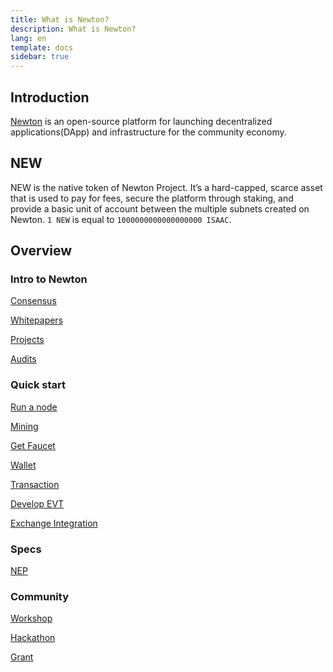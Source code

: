 ```yaml
---
title: What is Newton?
description: What is Newton?
lang: en
template: docs
sidebar: true
---
```


## Introduction

[Newton](https://newtonproject.org) is an open-source platform for launching decentralized applications(DApp) and infrastructure for the community economy.

## NEW

NEW is the native token of Newton Project. It’s a hard-capped, scarce asset that is used to pay for fees, secure the platform through staking, and provide a basic unit of account between the multiple subnets created on Newton. `1 NEW` is equal to `1000000000000000000 ISAAC`.

## Overview

### Intro to Newton

[Consensus](https://www.newtonproject.org/en/developers/docs/consensus/)

[Whitepapers](https://www.newtonproject.org/en/developers/docs/white-papers)

[Projects](https://www.newtonproject.org/en/developers/docs/projects)

[Audits](https://www.newtonproject.org/en/developers/docs/audits)

### Quick start

[Run a node](https://www.newtonproject.org/en/developers/docs/run-a-node/)

[Mining](https://www.newtonproject.org/en/developers/docs/mining/)

[Get Faucet](https://www.newtonproject.org/en/developers/docs/get-faucet/)

[Wallet](https://www.newtonproject.org/en/developers/docs/wallet/)

[Transaction](https://www.newtonproject.org/en/developers/docs/transaction/)

[Develop EVT](https://www.newtonproject.org/en/developers/docs/develop-evt/)

[Exchange Integration](https://www.newtonproject.org/en/developers/docs/exchange-integration/)

### Specs

[NEP](https://www.newtonproject.org/en/developers/docs/nep/)

### Community

[Workshop](https://www.newtonproject.org/en/developers/docs/workshop/)

[Hackathon](https://www.newtonproject.org/en/developers/docs/hackathon/)

[Grant](https://www.newtonproject.org/en/developers/docs/grant/)
